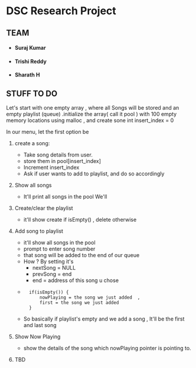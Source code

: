 # DSC Research Project

## TEAM
- #### Suraj Kumar
- #### Trishi Reddy
- #### Sharath H

## STUFF TO DO
Let's start with one empty array , where all Songs will be stored and an empty playlist (queue) .initialize the array( call it  pool ) with 100 empty memory locations using malloc , and create sone int insert_index = 0

In our menu, let the first option be 
1) create a song:
    - Take song details from user.
    - store them in pool[insert_index] 
    - Increment insert_index 
    - Ask if user wants to add to playlist, and do so accordingly
2) Show all songs
   - It'll print all songs in the pool
We'll 

3) Create/clear the playlist   
   - it'll show create if isEmpty()   , delete otherwise

4) Add song to playlist
    -  it'll show all songs in the pool 
    - prompt to enter song number 
    - that song will be added to the end of our queue 
    - How ? By setting it's 
         - nextSong = NULL
        - prevSong = end
        - end = address of this song u chose
    - ```
        if(isEmpty()) {
            nowPlaying = the song we just added  ,
            first = the song we just added 
        } 
        ```
    - So basically if playlist's empty and we add a song , It'll be the first and last song

5) Show Now Playing
   - show the details of the song which nowPlaying pointer is pointing to.

6) TBD